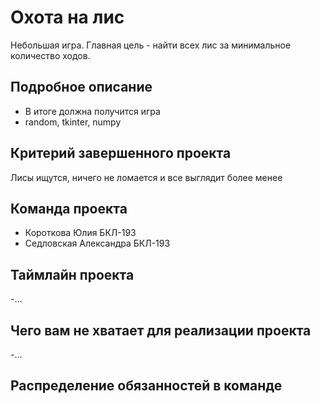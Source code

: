 # Охота на лис

Небольшая игра. Главная цель - найти всех лис за минимальное количество ходов.

## Подробное описание

- В итоге должна получится игра
- random, tkinter, numpy

## Критерий завершенного проекта

Лисы ищутся, ничего не ломается и все выглядит более менее

## Команда проекта

- Короткова Юлия БКЛ-193
- Седловская Александра БКЛ-193

## Таймлайн проекта

-...

## Чего вам не хватает для реализации проекта

-...

## Распределение обязанностей в команде


